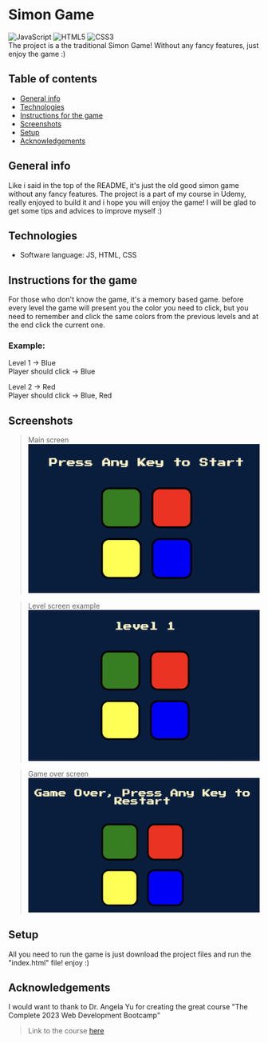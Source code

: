 # Simon Game
![JavaScript](https://img.shields.io/badge/javascript-%23323330.svg?style=for-the-badge&logo=javascript&logoColor=%23F7DF1E) ![HTML5](https://img.shields.io/badge/html5-%23E34F26.svg?style=for-the-badge&logo=html5&logoColor=white) ![CSS3](https://img.shields.io/badge/css3-%231572B6.svg?style=for-the-badge&logo=css3&logoColor=white) 
<br>
The project is a the traditional Simon Game!
Without any fancy features, just enjoy the game :)

## Table of contents
* [General info](#general-info)
* [Technologies](#technologies)
* [Instructions for the game](#Instructions-for-the-game)
* [Screenshots](#screenshots)
* [Setup](#setup)
* [Acknowledgements](#acknowledgements)

## General info
Like i said in the top of the README, it's just the old good simon game without any fancy features.
The project is a part of my course in Udemy, really enjoyed to build it and i hope you will enjoy the game!
I will be glad to get some tips and advices to improve myself :)

## Technologies
- Software language: JS, HTML, CSS

## Instructions for the game
For those who don't know the game, it's a memory based game.
before every level the game will present you the color you need to click, but
you need to remember and click the same colors from the previous levels and at the end click the current one.

### Example:
Level 1 -> Blue <br>
Player should click -> Blue

Level 2 -> Red <br>
Player should click -> Blue, Red

## Screenshots
> Main screen
![main-screen](./public/assets/images/main-screen.jpg)

> Level screen example
![starting-lv](./public/assets/images/starting-lv.jpg)

> Game over screen
![gameover-screen](./public/assets/images/gameover-screen.jpg)

## Setup
All you need to run the game is just download the project files and run the "index.html" file!
enjoy :)

## Acknowledgements
I would want to thank to Dr. Angela Yu for creating the great course "The Complete 2023 Web Development Bootcamp"
> Link to the course [here](https://www.udemy.com/course/the-complete-web-development-bootcamp/?kw=The+Complete+2023+Web+Development+Bootcamp&src=sac)